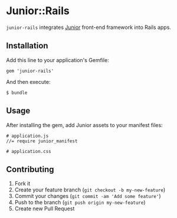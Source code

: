 # Junior::Rails

`junior-rails` integrates [Junior](http://justspamjustin.github.com/junior/#home) front-end framework into Rails apps.

## Installation

Add this line to your application's Gemfile:

    gem 'junior-rails'

And then execute:

    $ bundle

## Usage

After installing the gem, add Junior assets to your manifest files:

    # application.js
    //= require junior_manifest

    # application.css
    

## Contributing

1. Fork it
2. Create your feature branch (`git checkout -b my-new-feature`)
3. Commit your changes (`git commit -am 'Add some feature'`)
4. Push to the branch (`git push origin my-new-feature`)
5. Create new Pull Request
